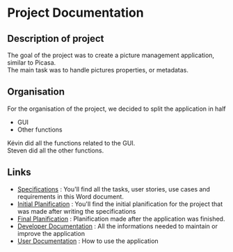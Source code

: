 # Project Documentation

## Description of project

The goal of the project was to create a picture management application, similar to Picasa. </br>
The main task was to handle pictures properties, or metadatas.

## Organisation

For the organisation of the project, we decided to split the application in half
* GUI
* Other functions

Kévin did all the functions related to the GUI. </br>
Steven did all the other functions.

## Links

* [Specifications](https://github.com/StevenAvelino/Pyctures/blob/master/project/Specifications.pdf) : You'll find all the tasks, user stories, use cases and requirements in this Word document.
* [Initial Planification](https://github.com/StevenAvelino/Pyctures/blob/master/project/Initial_Planification.pdf) : You'll find the initial planification for the project that was made after writing the specifications
* [Final Planification](https://github.com/StevenAvelino/Pyctures/blob/master/project/Final_Planification.pdf) : Planification made after the application was finished.
* [Developer Documentation](https://github.com/StevenAvelino/Pyctures/blob/master/docs/devDoc.md) : All the informations needed to maintain or improve the application
* [User Documentation](https://github.com/StevenAvelino/Pyctures/blob/master/docs/userDoc.md) : How to use the application
